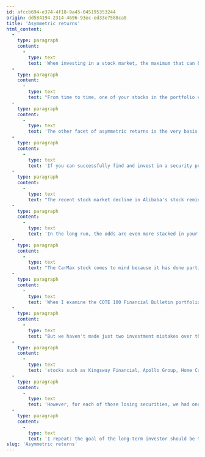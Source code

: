 ```yaml
---
id: afccb694-e374-4f18-9a45-045195353244
origin: dd584194-2314-4696-93ec-ed33e7588ca0
title: 'Asymmetric returns'
html_content:
  -
    type: paragraph
    content:
      -
        type: text
        text: 'When investing in a stock market, the maximum that can be lost is 100%, while the potential gain is theoretically infinite. This is called the asymmetry of stock returns.'
  -
    type: paragraph
    content:
      -
        type: text
        text: "From time to time, one of your stocks in the portfolio experiences stock market hiccups – this is currently the case with Alibaba's stock in the COTE 100 Financial Bulletin portfolio. It is still too early to comment on the success or failure of our investment in Alibaba, but we must keep things in perspective: for each losing security, we will generally have a winning one and the value of this winning security could potentially be multiplied several times. Such a stock will compensate many times for the poor performance of a losing one."
  -
    type: paragraph
    content:
      -
        type: text
        text: 'The other facet of asymmetric returns is the very basis of the "value" investing philosophy. This consists of identifying securities whose price is significantly lower than the valuation an investor will conservatively make of them.'
  -
    type: paragraph
    content:
      -
        type: text
        text: 'If you can successfully find and invest in a security priced at, say, $50 while you value it at $75, your future returns will become even more asymmetric. By buying this security at a discount of more than 30% of your appraisal of its intrinsic value, you are giving yourself a comfortable margin of safety. Thus, if you have made a mistake in your valuation of the security in question, your risk of loss should be limited by this margin of safety. On the other hand, if you are right, your earning potential is substantial and amplified by the attractive price you will have paid.'
  -
    type: paragraph
    content:
      -
        type: text
        text: "The recent stock market decline in Alibaba's stock reminds me of a situation we faced shortly after purchasing Booking Holdings stock on behalf of our private wealth management clients. In late February 2020, we acquired our first shares of this company operating various electronic platforms for travel and accommodation at a price of approximately $1,680. By then, the coronavirus had started to spread internationally, but government containment measures had yet to be enacted. At the time of our acquisition, the share price had already fallen by nearly 20% and seemed attractive to us. In addition, our valuation of approximately $2,000 per share gave us an attractive margin of safety in case we made a valuation error. As a matter of fact, we had underestimated the drastic intervention of governments to counter the coronavirus. A month later, our customers were recording a 30% paper loss. Nevertheless, confident in our assessment of the stock and the quality of the company's business model, we kept our shares and were still able to sell them in January 2021 at a price of almost $2,200 (in our opinion, the pandemic was changing the long-term outlook for the tourism industry)."
  -
    type: paragraph
    content:
      -
        type: text
        text: 'In the long run, the odds are even more stacked in your favour if the stock you bought is from a quality company. In a way, the securities of such companies will forgive many initial valuation errors, provided time is allowed to take its course.'
  -
    type: paragraph
    content:
      -
        type: text
        text: "The CarMax stock comes to mind because it has done particularly well on the stock market in recent months. We recommended and acquired this used car retailer’s stock in May 2014 at close to US$43.50. However, almost two years later, it had returned to about the same price. Then, in the fall of the markets in March 2020, during the COVID-19 pandemic, the stock fell to nearly US$54.00, not much more than the price we paid six years earlier! Today, CarMax stock is trading at US$130, around three times the original price paid for the stock in 2014. More importantly, the company's earnings per share have risen from US$2.93 in 2014 (its fiscal year ends in February) to US$6.92 in the past 12 months."
  -
    type: paragraph
    content:
      -
        type: text
        text: 'When I examine the COTE 100 Financial Bulletin portfolio, the concept of asymmetric returns jumps out at me. Of the 23 stocks in the portfolio, only two showed a drop in relation to our purchase cost, while twelve gave us returns of at least 100% and, in a few cases, well above 100% (our best investment has given us a return of 4,836% since January 2002; do you know which one?).'
  -
    type: paragraph
    content:
      -
        type: text
        text: "But we haven't made just two investment mistakes over these many years! On the contrary, we acquired many securities which turned out to be very bad investments. I am thinking in particular of"
  -
    type: paragraph
    content:
      -
        type: text
        text: 'stocks such as Kingsway Financial, Apollo Group, Home Capital Group, Semi-Tech, Maxar… The list goes on.'
  -
    type: paragraph
    content:
      -
        type: text
        text: 'However, for each of those losing securities, we had one or two that were big winners and made up for the losses several times over. Securities such as Couche-Tard, CGI, Canadian National, Dollar General, Visa, Enghouse Systems or CarMax. It is these securities, along with others that we no longer have in our portfolio, that have enabled the COTE 100 Financial Bulletin portfolio to post an annual compound return of 12.0% since 1988.'
  -
    type: paragraph
    content:
      -
        type: text
        text: 'I repeat: the goal of the long-term investor should be to invest in quality companies at a reasonable price, thus providing a comfortable margin of safety, and to hold them for many years. For this investor, the odds are stacked in his favour.'
slug: 'Asymmetric returns'
---
```

